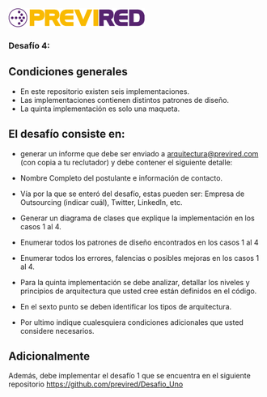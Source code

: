 [![N|Solid](logo.png)](https://www.previred.com)

### Desafío 4: 

## Condiciones generales
 -	En este repositorio existen seis  implementaciones.
 -	Las implementaciones contienen distintos patrones  de diseño.
 -	La quinta implementación es solo una maqueta.


## El desafío consiste en:

 - generar un informe que debe ser enviado a arquitectura@previred.com (con copia a tu reclutador) y debe contener el siguiente detalle:

  - Nombre Completo del postulante e información de contacto.
  - Vía por la que se enteró del desafío, estas pueden ser: Empresa de Outsourcing (indicar cuál), Twitter, LinkedIn, etc.
  - Generar un diagrama de clases que explique la implementación en los casos 1 al 4.
  - Enumerar todos los patrones de diseño encontrados en los casos 1 al 4
  - Enumerar todos los errores, falencias o posibles mejoras en los casos 1 al 4.
  - Para la quinta implementación se debe analizar, detallar los niveles y principios de arquitectura que usted cree están definidos en el código.
  - En el sexto punto se deben identificar los tipos de arquitectura.
  - Por ultimo indique cualesquiera condiciones adicionales que usted considere necesarios.

## Adicionalmente

 Además, debe implementar el desafío 1 que se encuentra en el siguiente repositorio https://github.com/previred/Desafio_Uno
